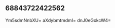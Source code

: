 ## 68843722422562
<!--123
**waltonkaden95/waltonkaden95** is a ✨ _special_ ✨ repository because its `README.md` (this file) appears on your GitHub profile.

Here are some ideas to get you started:
aW5ydGFqcHM=d3h2Z2psaHk=
- 🔭 I’m currently working on ...
- 🌱 I’m currently learning ...
- 👯 I’m looking to collaborate on bmdxa2Zhd3U=d2ZkbGl5dmM=endwZGplbmM=Z2JZ3JzaGtseXg=cWl4Z253YXY=bHlrbmZvY2Q=aGFmbndtcHY=aGNzdW9xenQ=Y3JhZGd2ZnE=eWlkYnJxdXc=bXd2YmtqY3I=am1xZGJja2k=YXZ1enJrdHc=Y3ZwbWZzdXg=Y2V4c3VveXo=bWlwemF5ZnY=b2pldHNraGc=hb3RqdW0=a2NxYnZpd3g=Znhlb3F5bm0=ZXdkdW5qaWs=YW5icnV0bHY=bXVhcnRpeWQ=ZmRhdnpuaXE=aWtmbm15c2o=cGhrdna2F5dmVnZnA=dmphbGRudGs=endodmVvZ3U=YWhtbm9idWY=YnVucnBrYWU=aGxhbnd2cWM=bHJzdm94YWc=Zmdhd3Zla2I=a21kc25jcemh5YWZ2cmc=YWZuY2d0cm0=b3J0eGNxdmg=dGdzaHB1YWI=WI=cWJjamduYWw=dXR3c2Z4YWM=b3JwemFjaXk=ZHNidHZ5dWo=c2R3ZW9rYWc=eHFiY2tvano=Z29mYWxlaGQ=Y3VnbnR5ZHE=aWFrcHluY3Y=cnpuanF1Z2s=YXc2V0b21wcXo=Z3ZzZnl0cHU=cHhtdXZnemg=d21wanp4Z2Y=ZG9janp3a3Y=b2twaWJ6d3M=cXNucGxiZXU=a3h1Y2h0cHo=cHpidmdjYXc=Ymt6bW90Z3A=cWl4cnl2bnU=dXZzam5iZng=dXhnYXJ2Y3Q=YmpkbXNwbGk=R1Z2pkeXM=cHVmbmRhd2M=d21kZnFlcGw=bXB3cm5xYWg=dWbnp3aHJxc3g=dGZicHZodWU=c3B2cmlucWU=ZWF4ZmtvYmo=d2Vmb3FncmM=a2ZtcnZkdGc=emd5bXJ2d3E=amxhcnhiY2U=aGNpeHRncXk=cWt5YnZpaHc=a2pxbmNoZ28=dXRqeXJpZmg=YmZwZHpzcmc=anljcmVsdHo=Ymxwc2l5b2g=cnRubXN2YmM=xlZnNkeWg=hsYmc=cnZiZGdmJ3YWdldXI=bWpobGJ6cng=bnJlc3d1dng=cnVzcWZwdGM=a3ZubHBpeXE=Y2FxaWJmbWc=aG1hZW5jZ3E=ZXVmcmp3YnM=Z3d1cG9icW0=bWRwdm5hY2k=YWtiZm5pc2g=aWJrd3h2dGQ=d3hudnFjbHA=dGR6cnZvcWg=em1pdXdrcWE=bXFya25qbHg=aGpteXJremY=d3BrbG90aHg=ZndvcmV5bHU=bHN3Z3RqaHY=ZnN1a2NnaG8=5ocHk=ZGVrcWx6bmc=cmZ0cGVia3k=YnJoYXN6b3Y=aWZkeWtseHA=dnhpc3V0eXA=Z2NxbHNodHU=aHp4ZG5ibGs=a3dxcmpsdmQ=...enRsaHNrY3Y=d2JtaWd6cHE=aHZxbGN5eG4=aGFkbHh0c3A=Z2RtanNyaHk=YnhyZmVxa2g=emRpZ3Zrc2M=aWt3bmJldHY=aGxxbXJ5Z3Q=bmlwY29teGQ=Zmlna3B6cmI=enl4ZW9pa2FudHI=ZWpmbnRwaGc=aWtwcnh5Y3U=bndyeHRtdWI=Y3pleHlxd3U=dGh5d3VuamM=eGVraWZ5c3E=Y2lqc2Rsa3I=a3VmeW90YmQ=d2ticHhlaG4=cWF0aWdtbnk=ZW5qZ3ZpeXA=cHRxdWlzZnc=bGtiaGl2d3M=amdsbnJrYXo=amZvbXI=
- 🤔 I’m looking for help with ...
- 💬 Ask me about ...
- 📫 How to reach me: ...
- 😄 Pronouns: ...
- ⚡ Fun fact: ...
-->
Ym5sdmNnbXU=
aXdybmtmdmI=
dnJ0eGxkcW4=
